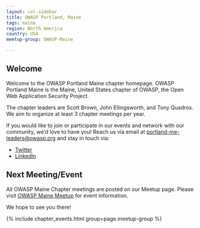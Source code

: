 ```yaml
---
layout: col-sidebar
title: OWASP Portland, Maine
tags: maine
region: North America
country: USA
meetup-group: OWASP-Maine

---
```


## Welcome
Welcome to the OWASP Portland Maine chapter homepage. OWASP Portland Maine is the Maine, United States chapter of OWASP, the Open Web Application Security Project. 

The chapter leaders are Scott Brown, John Ellingsworth, and Tony Quadros. We aim to organize at least 3 chapter meetings per year. 

If you would like to join or participate in our events and network with our community, we'd love to have you! Reach us via email at <a href="mailto:portland-me-leaders@owasp.org">portland-me-leaders@owasp.org</a> and stay in touch via: 
- [Twitter](http://twitter.com/owaspmaine)
- [LinkedIn](https://www.linkedin.com/company/owasp-maine/)

Next Meeting/Event <!-- You should keep this section as it will populate your meetup events -->
---------------------
All OWASP Maine Chapter meetings are posted on our Meetup page.  Please visit [OWASP Maine Meetup](https://www.meetup.com/owasp-maine/) for event information.

We hope to see you there!

{% include chapter_events.html group=page.meetup-group %}
